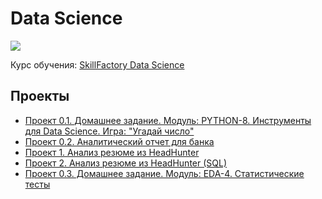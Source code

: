 # Data Science

<img style="vertical-align:middle" img src = https://lms.skillfactory.ru/static/rg-theme/images/logo-header.svg>

Курс обучения: [SkillFactory Data Science](https://skillfactory.ru/data-science-specialization)

## Проекты

* [Проект 0.1. Домашнее задание. Модуль: PYTHON-8. Инструменты для Data Science. Игра: "Угадай число"](https://github.com/yaroslav-vorobyov/SF_DST/tree/main/PROJECT-0.1)
* [Проект 0.2. Аналитический отчет для банка](https://github.com/yaroslav-vorobyov/SF_DST/tree/main/PROJECT-0.2)
* [Проект 1. Анализ резюме из HeadHunter](https://github.com/yaroslav-vorobyov/SF_DST/tree/main/PROJECT-1)
* [Проект 2. Анализ резюме из HeadHunter (SQL)](https://github.com/yaroslav-vorobyov/SF_DST/tree/main/PROJECT-2)
* [Проект 0.3. Домашнее задание. Модуль: EDA-4. Статистические тесты](https://github.com/yaroslav-vorobyov/SF_DST/tree/main/PROJECT-0.3)
